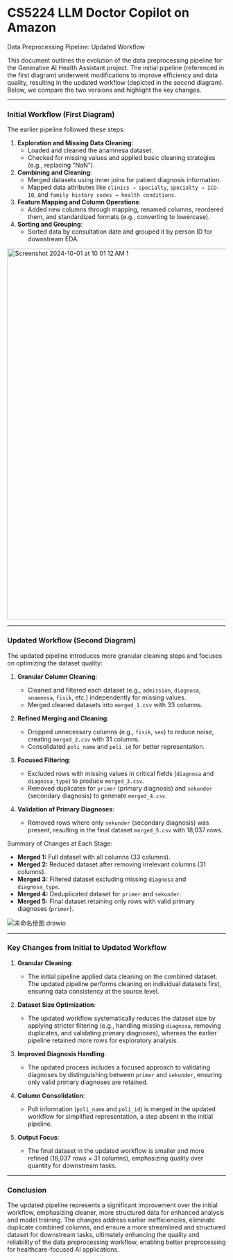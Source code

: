 # CS5224 LLM Doctor Copilot on Amazon
Data Preprocessing Pipeline: Updated Workflow

This document outlines the evolution of the data preprocessing pipeline for the Generative AI Health Assistant project. The initial pipeline (referenced in the first diagram) underwent modifications to improve efficiency and data quality, resulting in the updated workflow (depicted in the second diagram). Below, we compare the two versions and highlight the key changes.

---

### Initial Workflow (First Diagram)
The earlier pipeline followed these steps:
1. **Exploration and Missing Data Cleaning**:
   - Loaded and cleaned the anamnesa dataset.
   - Checked for missing values and applied basic cleaning strategies (e.g., replacing "NaN").
2. **Combining and Cleaning**:
   - Merged datasets using inner joins for patient diagnosis information.
   - Mapped data attributes like `clinics → specialty`, `specialty → ICD-10`, and `family history codes → health conditions`.
3. **Feature Mapping and Column Operations**:
   - Added new columns through mapping, renamed columns, reordered them, and standardized formats (e.g., converting to lowercase).
4. **Sorting and Grouping**:
   - Sorted data by consultation date and grouped it by person ID for downstream EDA.
   
<img width="853" alt="Screenshot 2024-10-01 at 10 01 12 AM 1" src="https://github.com/user-attachments/assets/a6b6705d-4ec3-4853-87b4-82c7d1719b98">

---

### Updated Workflow (Second Diagram)
The updated pipeline introduces more granular cleaning steps and focuses on optimizing the dataset quality:

1. **Granular Column Cleaning**:
   - Cleaned and filtered each dataset (e.g., `admission`, `diagnosa`, `anamnesa`, `fisik`, etc.) independently for missing values.
   - Merged cleaned datasets into `merged_1.csv` with 33 columns.
   
2. **Refined Merging and Cleaning**:
   - Dropped unnecessary columns (e.g., `fisik`, `sex`) to reduce noise, creating `merged_2.csv` with 31 columns.
   - Consolidated `poli_name` and `poli_id` for better representation.

3. **Focused Filtering**:
   - Excluded rows with missing values in critical fields (`diagnosa` and `diagnosa_type`) to produce `merged_3.csv`.
   - Removed duplicates for `primer` (primary diagnosis) and `sekunder` (secondary diagnosis) to generate `merged_4.csv`.

4. **Validation of Primary Diagnoses**:
   - Removed rows where only `sekunder` (secondary diagnosis) was present, resulting in the final dataset `merged_5.csv` with 18,037 rows.
  
Summary of Changes at Each Stage:
   - **Merged 1:** Full dataset with all columns (33 columns).
   - **Merged 2:** Reduced dataset after removing irrelevant columns (31 columns).
   - **Merged 3:** Filtered dataset excluding missing `diagnosa` and `diagnosa_type`.
   - **Merged 4:** Deduplicated dataset for `primer` and `sekunder`.
   - **Merged 5:** Final dataset retaining only rows with valid primary diagnoses (`primer`).
     
![未命名绘图 drawio](https://github.com/user-attachments/assets/76b6f388-5dd3-4d20-a1a6-bfb16ab90fd9) 

---

### Key Changes from Initial to Updated Workflow

1. **Granular Cleaning**:
   - The initial pipeline applied data cleaning on the combined dataset. The updated pipeline performs cleaning on individual datasets first, ensuring data consistency at the source level.

2. **Dataset Size Optimization**:
   - The updated workflow systematically reduces the dataset size by applying stricter filtering (e.g., handling missing `diagnosa`, removing duplicates, and validating primary diagnoses), whereas the earlier pipeline retained more rows for exploratory analysis.

3. **Improved Diagnosis Handling**:
   - The updated process includes a focused approach to validating diagnoses by distinguishing between `primer` and `sekunder`, ensuring only valid primary diagnoses are retained.

4. **Column Consolidation**:
   - Poli information (`poli_name` and `poli_id`) is merged in the updated workflow for simplified representation, a step absent in the initial pipeline.

5. **Output Focus**:
   - The final dataset in the updated workflow is smaller and more refined (18,037 rows × 31 columns), emphasizing quality over quantity for downstream tasks.

---

### Conclusion
The updated pipeline represents a significant improvement over the initial workflow, emphasizing cleaner, more structured data for enhanced analysis and model training. The changes address earlier inefficiencies, eliminate duplicate combined columns, and ensure a more streamlined and structured dataset for downstream tasks, ultimately enhancing the quality and reliability of the data preprocessing workflow, enabling better preprocessing for healthcare-focused AI applications.

